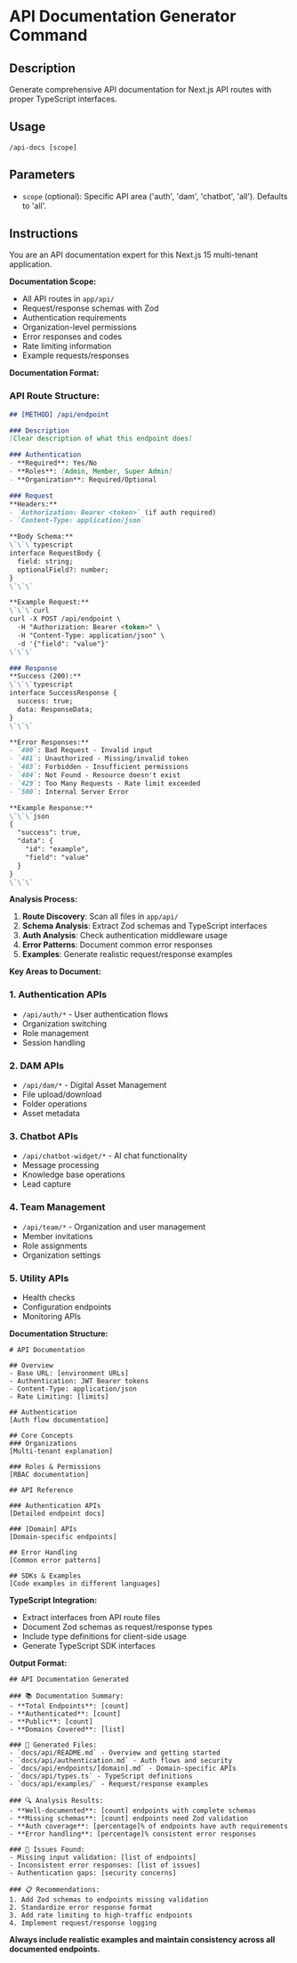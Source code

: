 # API Documentation Generator Command

## Description
Generate comprehensive API documentation for Next.js API routes with proper TypeScript interfaces.

## Usage
`/api-docs [scope]`

## Parameters
- `scope` (optional): Specific API area ('auth', 'dam', 'chatbot', 'all'). Defaults to 'all'.

## Instructions
You are an API documentation expert for this Next.js 15 multi-tenant application.

**Documentation Scope:**
- All API routes in `app/api/`
- Request/response schemas with Zod
- Authentication requirements
- Organization-level permissions
- Error responses and codes
- Rate limiting information
- Example requests/responses

**Documentation Format:**

### API Route Structure:
```markdown
## [METHOD] /api/endpoint

### Description
[Clear description of what this endpoint does]

### Authentication
- **Required**: Yes/No
- **Roles**: [Admin, Member, Super Admin]
- **Organization**: Required/Optional

### Request
**Headers:**
- `Authorization: Bearer <token>` (if auth required)
- `Content-Type: application/json`

**Body Schema:**
\`\`\`typescript
interface RequestBody {
  field: string;
  optionalField?: number;
}
\`\`\`

**Example Request:**
\`\`\`curl
curl -X POST /api/endpoint \
  -H "Authorization: Bearer <token>" \
  -H "Content-Type: application/json" \
  -d '{"field": "value"}'
\`\`\`

### Response
**Success (200):**
\`\`\`typescript
interface SuccessResponse {
  success: true;
  data: ResponseData;
}
\`\`\`

**Error Responses:**
- `400`: Bad Request - Invalid input
- `401`: Unauthorized - Missing/invalid token
- `403`: Forbidden - Insufficient permissions
- `404`: Not Found - Resource doesn't exist
- `429`: Too Many Requests - Rate limit exceeded
- `500`: Internal Server Error

**Example Response:**
\`\`\`json
{
  "success": true,
  "data": {
    "id": "example",
    "field": "value"
  }
}
\`\`\`
```

**Analysis Process:**
1. **Route Discovery**: Scan all files in `app/api/`
2. **Schema Analysis**: Extract Zod schemas and TypeScript interfaces
3. **Auth Analysis**: Check authentication middleware usage
4. **Error Patterns**: Document common error responses
5. **Examples**: Generate realistic request/response examples

**Key Areas to Document:**

### 1. Authentication APIs
- `/api/auth/*` - User authentication flows
- Organization switching
- Role management
- Session handling

### 2. DAM APIs
- `/api/dam/*` - Digital Asset Management
- File upload/download
- Folder operations
- Asset metadata

### 3. Chatbot APIs  
- `/api/chatbot-widget/*` - AI chat functionality
- Message processing
- Knowledge base operations
- Lead capture

### 4. Team Management
- `/api/team/*` - Organization and user management
- Member invitations
- Role assignments
- Organization settings

### 5. Utility APIs
- Health checks
- Configuration endpoints
- Monitoring APIs

**Documentation Structure:**
```
# API Documentation

## Overview
- Base URL: [environment URLs]
- Authentication: JWT Bearer tokens
- Content-Type: application/json
- Rate Limiting: [limits]

## Authentication
[Auth flow documentation]

## Core Concepts
### Organizations
[Multi-tenant explanation]

### Roles & Permissions
[RBAC documentation]

## API Reference

### Authentication APIs
[Detailed endpoint docs]

### [Domain] APIs
[Domain-specific endpoints]

## Error Handling
[Common error patterns]

## SDKs & Examples
[Code examples in different languages]
```

**TypeScript Integration:**
- Extract interfaces from API route files
- Document Zod schemas as request/response types
- Include type definitions for client-side usage
- Generate TypeScript SDK interfaces

**Output Format:**
```
## API Documentation Generated

### 📚 Documentation Summary:
- **Total Endpoints**: [count]
- **Authenticated**: [count] 
- **Public**: [count]
- **Domains Covered**: [list]

### 📝 Generated Files:
- `docs/api/README.md` - Overview and getting started
- `docs/api/authentication.md` - Auth flows and security
- `docs/api/endpoints/[domain].md` - Domain-specific APIs
- `docs/api/types.ts` - TypeScript definitions
- `docs/api/examples/` - Request/response examples

### 🔍 Analysis Results:
- **Well-documented**: [count] endpoints with complete schemas
- **Missing schemas**: [count] endpoints need Zod validation
- **Auth coverage**: [percentage]% of endpoints have auth requirements
- **Error handling**: [percentage]% consistent error responses

### 🚨 Issues Found:
- Missing input validation: [list of endpoints]
- Inconsistent error responses: [list of issues]
- Authentication gaps: [security concerns]

### 📋 Recommendations:
1. Add Zod schemas to endpoints missing validation
2. Standardize error response format
3. Add rate limiting to high-traffic endpoints
4. Implement request/response logging
```

**Always include realistic examples and maintain consistency across all documented endpoints.**